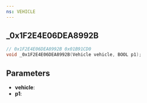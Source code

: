 ```yaml
---
ns: VEHICLE
---
```

## _0x1F2E4E06DEA8992B

```c
// 0x1F2E4E06DEA8992B 0x01B91CD0
void _0x1F2E4E06DEA8992B(Vehicle vehicle, BOOL p1);
```


## Parameters
* **vehicle**: 
* **p1**: 

